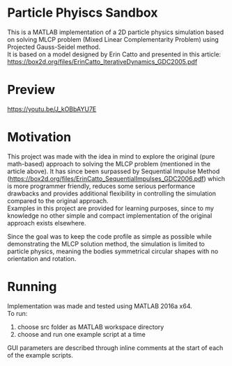 # Particle Phyiscs Sandbox
This is a MATLAB implementation of a 2D particle physics simulation based on solving MLCP problem (Mixed Linear Complementarity Problem) using Projected Gauss-Seidel method.<br />
It is based on a model designed by Erin Catto and presented in this article: https://box2d.org/files/ErinCatto_IterativeDynamics_GDC2005.pdf

# Preview
https://youtu.be/J_kOBbAYU7E

# Motivation
This project was made with the idea in mind to explore the original (pure math-based) approach to solving the MLCP problem (mentioned in the article above). It has since been surpassed by Sequential Impulse Method (https://box2d.org/files/ErinCatto_SequentialImpulses_GDC2006.pdf) which is more programmer friendly, reduces some serious performance drawbacks and provides additional flexibility in controlling the simulation compared to the original approach.<br />
Examples in this project are provided for learning purposes, since to my knowledge no other simple and compact implementation of the original approach exists elsewhere.

Since the goal was to keep the code profile as simple as possible while demonstrating the MLCP solution method, the simulation is limited to particle physics, meaning the bodies symmetrical circular shapes with no orientation and rotation.

# Running
Implementation was made and tested using MATLAB 2016a x64.<br />
To run:
1. choose src folder as MATLAB workspace directory
2. choose and run one example script at a time

GUI parameters are described through inline comments at the start of each of the example scripts.
